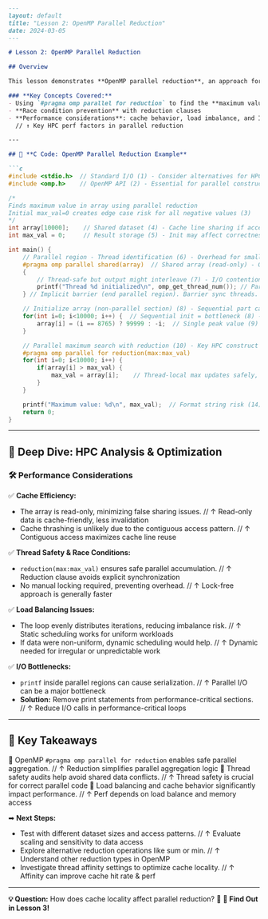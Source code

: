 ```markdown
---
layout: default
title: "Lesson 2: OpenMP Parallel Reduction"
date: 2024-03-05
---

# Lesson 2: OpenMP Parallel Reduction

## Overview

This lesson demonstrates **OpenMP parallel reduction**, an approach for computing aggregate values like sums, maximums, and minimums in parallel while avoiding race conditions.

### **Key Concepts Covered:**
- Using `#pragma omp parallel for reduction` to find the **maximum value** in an array
- **Race condition prevention** with reduction clauses
- **Performance considerations**: cache behavior, load imbalance, and I/O bottlenecks
  // ↑ Key HPC perf factors in parallel reduction

---

## 📌 **C Code: OpenMP Parallel Reduction Example**

```c
#include <stdio.h>  // Standard I/O (1) - Consider alternatives for HPC I/O
#include <omp.h>    // OpenMP API (2) - Essential for parallel constructs

/*
Finds maximum value in array using parallel reduction
Initial max_val=0 creates edge case risk for all negative values (3)
*/
int array[10000];    // Shared dataset (4) - Cache line sharing if accessed by threads?
int max_val = 0;     // Result storage (5) - Init may affect correctness!

int main() {
    // Parallel region - Thread identification (6) - Overhead for small parallel region?
    #pragma omp parallel shared(array)  // Shared array (read-only) - Good for reduction example
    {
        // Thread-safe but output might interleave (7) - I/O contention risk from threads!
        printf("Thread %d initialized\n", omp_get_thread_num()); // Parallel printf - I/O bottleneck at scale
    } // Implicit barrier (end parallel region). Barrier sync threads.

    // Initialize array (non-parallel section) (8) - Sequential part can limit speedup.
    for(int i=0; i<10000; i++) {  // Sequential init = bottleneck (8) - Consider parallel init?
        array[i] = (i == 8765) ? 99999 : -i;  // Single peak value (9) - Test case design.
    }

    // Parallel maximum search with reduction (10) - Key HPC construct for aggregation
    #pragma omp parallel for reduction(max:max_val)
    for(int i=0; i<10000; i++) {
        if(array[i] > max_val) {
            max_val = array[i];    // Thread-local max updates safely, merged by reduction.
        }
    }

    printf("Maximum value: %d\n", max_val);  // Format string risk (14) -  printf can be security issue
    return 0;
}
```

---

## 🚀 **Deep Dive: HPC Analysis & Optimization**

### **🛠 Performance Considerations**
✅ **Cache Efficiency:**
- The array is read-only, minimizing false sharing issues.
  // ↑ Read-only data is cache-friendly, less invalidation
- Cache thrashing is unlikely due to the contiguous access pattern.
  // ↑ Contiguous access maximizes cache line reuse

✅ **Thread Safety & Race Conditions:**
- `reduction(max:max_val)` ensures safe parallel accumulation.
  // ↑ Reduction clause avoids explicit synchronization
- No manual locking required, preventing overhead.
  // ↑ Lock-free approach is generally faster

✅ **Load Balancing Issues:**
- The loop evenly distributes iterations, reducing imbalance risk.
  // ↑ Static scheduling works for uniform workloads
- If data were non-uniform, dynamic scheduling would help.
  // ↑ Dynamic needed for irregular or unpredictable work

✅ **I/O Bottlenecks:**
- `printf` inside parallel regions can cause serialization.
  // ↑  Parallel I/O can be a major bottleneck
- **Solution:** Remove print statements from performance-critical sections.
  // ↑ Reduce I/O calls in performance-critical loops

---

## 📌 **Key Takeaways**
🔹 OpenMP `#pragma omp parallel for reduction` enables safe parallel aggregation.
  // ↑ Reduction simplifies parallel aggregation logic
🔹 Thread safety audits help avoid shared data conflicts.
  // ↑ Thread safety is crucial for correct parallel code
🔹 Load balancing and cache behavior significantly impact performance.
  // ↑ Perf depends on load balance and memory access

➡ **Next Steps:**
- Test with different dataset sizes and access patterns.
  // ↑ Evaluate scaling and sensitivity to data access
- Explore alternative reduction operations like sum or min.
  // ↑ Understand other reduction types in OpenMP
- Investigate thread affinity settings to optimize cache locality.
  // ↑ Affinity can improve cache hit rate & perf

---

**💡 Question:** How does cache locality affect parallel reduction? 🤔
**🔎 Find Out in Lesson 3!**
```

